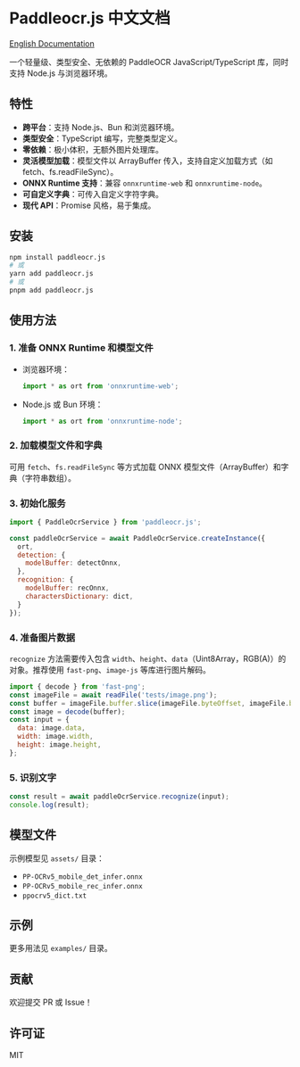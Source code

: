 # Paddleocr.js 中文文档

[English Documentation](./README.md)

一个轻量级、类型安全、无依赖的 PaddleOCR JavaScript/TypeScript 库，同时支持 Node.js 与浏览器环境。

## 特性

- **跨平台**：支持 Node.js、Bun 和浏览器环境。
- **类型安全**：TypeScript 编写，完整类型定义。
- **零依赖**：极小体积，无额外图片处理库。
- **灵活模型加载**：模型文件以 ArrayBuffer 传入，支持自定义加载方式（如 fetch、fs.readFileSync）。
- **ONNX Runtime 支持**：兼容 `onnxruntime-web` 和 `onnxruntime-node`。
- **可自定义字典**：可传入自定义字符字典。
- **现代 API**：Promise 风格，易于集成。

## 安装

```bash
npm install paddleocr.js
# 或
yarn add paddleocr.js
# 或
pnpm add paddleocr.js
```

## 使用方法

### 1. 准备 ONNX Runtime 和模型文件

- 浏览器环境：
  ```js
  import * as ort from 'onnxruntime-web';
  ```
- Node.js 或 Bun 环境：
  ```js
  import * as ort from 'onnxruntime-node';
  ```

### 2. 加载模型文件和字典

可用 `fetch`、`fs.readFileSync` 等方式加载 ONNX 模型文件（ArrayBuffer）和字典（字符串数组）。

### 3. 初始化服务

```js
import { PaddleOcrService } from 'paddleocr.js';

const paddleOcrService = await PaddleOcrService.createInstance({
  ort,
  detection: {
    modelBuffer: detectOnnx,
  },
  recognition: {
    modelBuffer: recOnnx,
    charactersDictionary: dict,
  }
});
```

### 4. 准备图片数据

`recognize` 方法需要传入包含 `width`、`height`、`data`（Uint8Array，RGB(A)）的对象。推荐使用 `fast-png`、`image-js` 等库进行图片解码。

```js
import { decode } from 'fast-png';
const imageFile = await readFile('tests/image.png');
const buffer = imageFile.buffer.slice(imageFile.byteOffset, imageFile.byteOffset + imageFile.byteLength);
const image = decode(buffer);
const input = {
  data: image.data,
  width: image.width,
  height: image.height,
};
```

### 5. 识别文字

```js
const result = await paddleOcrService.recognize(input);
console.log(result);
```

## 模型文件

示例模型见 `assets/` 目录：

- `PP-OCRv5_mobile_det_infer.onnx`
- `PP-OCRv5_mobile_rec_infer.onnx`
- `ppocrv5_dict.txt`

## 示例

更多用法见 `examples/` 目录。

## 贡献

欢迎提交 PR 或 Issue！

## 许可证

MIT
